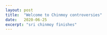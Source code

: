 ```yaml
---
layout: post
title:  "Welcome to Chinmoy controversies"
date:   2020-06-25
excerpt: "sri chinmoy finishes"
---
```

